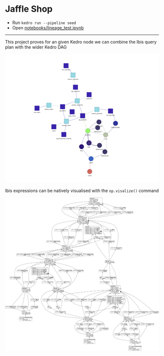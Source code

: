 # Jaffle Shop

- Run `kedro run --pipeline seed`
- Open [notebooks/lineage_test.ipynb](notebooks/lineage_test.ipynb)

----

This project proves for an given Kedro node we can combine the Ibis query plan with the wider Kedro DAG

![kedro-ibis](combined-graph.png)

Ibis expressions can be natively visualised with the `op.visalize()` command

![ibis](ibis-query-plan.svg)

